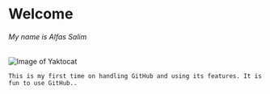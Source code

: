 # Welcome
###### My name is Alfas Salim
![Image of Yaktocat](https://octodex.github.com/images/yaktocat.png "Image of Yaktocat")


```
This is my first time on handling GitHub and using its features. It is fun to use GitHub..
```
